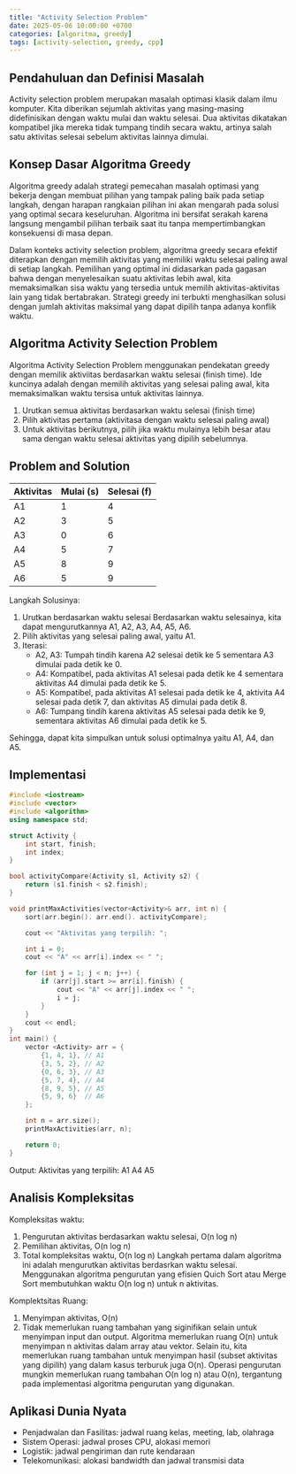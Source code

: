 ```yaml
---
title: "Activity Selection Problem"
date: 2025-05-06 10:00:00 +0700
categories: [algoritma, greedy]
tags: [activity-selection, greedy, cpp]
---
```



## Pendahuluan dan Definisi Masalah
Activity selection problem merupakan masalah optimasi klasik dalam ilmu komputer. Kita diberikan sejumlah aktivitas yang masing-masing didefinisikan dengan waktu mulai dan waktu selesai. Dua aktivitas dikatakan kompatibel jika mereka tidak tumpang tindih secara waktu, artinya salah satu aktivitas selesai sebelum aktivitas lainnya dimulai.



## Konsep Dasar Algoritma Greedy
Algoritma greedy adalah strategi pemecahan masalah optimasi yang bekerja dengan membuat pilihan yang tampak paling baik pada  setiap langkah, dengan harapan rangkaian pilihan ini akan mengarah pada solusi  yang optimal secara keseluruhan. Algoritma ini bersifat serakah karena langsung mengambil pilihan terbaik saat itu tanpa mempertimbangkan konsekuensi di masa depan.

Dalam konteks activity selection problem, algoritma greedy  secara efektif diterapkan dengan memilih aktivitas yang memiliki waktu selesai paling awal di setiap langkah.
Pemilihan yang optimal ini didasarkan pada gagasan bahwa dengan menyelesaikan suatu aktivitas lebih awal, kita memaksimalkan sisa waktu yang tersedia untuk memilih aktivitas-aktivitas lain yang tidak bertabrakan. Strategi greedy ini terbukti menghasilkan solusi dengan jumlah aktivitas maksimal yang dapat dipilih tanpa adanya konflik waktu.



## Algoritma Activity Selection Problem
Algoritma Activity Selection Problem menggunakan pendekatan greedy dengan memilik aktiviitas berdasarkan waktu selesai (finish time). Ide kuncinya adalah dengan memilih aktivitas yang selesai paling awal, kita memaksimalkan waktu tersisa untuk aktivitas lainnya.
1.	Urutkan semua aktivitas berdasarkan waktu selesai  (finish time)
2.	Pilih aktivitas pertama (aktivitasa dengan waktu selesai paling awal)
3.	Untuk aktivitas berikutnya, pilih jika waktu mulainya lebih besar atau sama dengan waktu selesai aktivitas yang dipilih sebelumnya.


## Problem and Solution

| Aktivitas |	Mulai (s)	| Selesai (f) |
|-----------|---------------|-------------|
|A1	        |      1        |      4      |
|A2         |      3        |      5      |
|A3         |      0        |      6      |
|A4	        |      5        |      7      |
|A5	        |      8        |      9      |
|A6	        |      5        |      9      |


Langkah Solusinya:
1.	Urutkan berdasarkan waktu selesai
Berdasarkan waktu selesainya, kita dapat mengurutkannya A1, A2, A3, A4, A5, A6.
2.	Pilih aktivitas yang selesai paling awal, yaitu A1.
3.	Iterasi:
    - A2, A3: Tumpah tindih karena A2 selesai detik ke 5 sementara A3 dimulai pada detik ke 0.
    - A4: Kompatibel, pada aktivitas A1 selesai pada detik ke 4 sementara aktivitas A4 dimulai pada detik ke 5.
    - A5: Kompatibel, pada aktivitas A1 selesai pada detik ke 4, aktivita A4 selesai pada detik 7, dan aktivitas A5 dimulai  pada detik 8.
    - A6: Tumpang tindih karena aktivitas A5 selesai pada detik ke 9, sementara aktivitas A6 dimulai pada detik ke 5.

Sehingga, dapat kita simpulkan untuk solusi optimalnya yaitu A1, A4, dan A5.



## Implementasi
``` c++
#include <iostream>
#include <vector>
#include <algorithm>
using namespace std;

struct Activity {
    int start, finish;
    int index;
}

bool activityCompare(Activity s1, Activity s2) {
    return (s1.finish < s2.finish);
}

void printMaxActivities(vector<Activity>& arr, int n) {
    sort(arr.begin(). arr.end(). activityCompare);

    cout << "Aktivitas yang terpilih: ";

    int i = 0;
    cout << "A" << arr[i].index << " ";

    for (int j = 1; j < n; j++) {
        if (arr[j].start >= arr[i].finish) {
            cout << "A" << arr[j].index << " ";
            i = j;
        }
    }
    cout << endl;
}
int main() {
    vector <Activity> arr = {
        {1, 4, 1}, // A1
        {3, 5, 2}, // A2
        {0, 6, 3}, // A3
        {5, 7, 4}, // A4
        {8, 9, 5}, // A5
        {5, 9, 6}  // A6
    };

    int n = arr.size();
    printMaxActivities(arr, n);

    return 0;
}
```

Output:
Aktivitas yang terpilih: A1 A4 A5



## Analisis Kompleksitas
Kompleksitas waktu:
1.	Pengurutan aktivitas berdasarkan waktu selesai, O(n log n)
2.	Pemilihan aktivitas, O(n log n)
3.	Total kompleksitas waktu, O(n log n)
Langkah pertama dalam algoritma ini adalah mengurutkan aktivitas berdasrkan waktu selesai. Menggunakan algoritma pengurutan yang efisien Quich Sort atau Merge Sort membutuhkan waktu O(n log n) untuk n aktivitas.

Komplektsitas Ruang:
1.	Menyimpan aktivitas, O(n)
2.	Tidak memerlukan ruang tambahan yang siginifikan selain untuk menyimpan input dan output.
Algoritma memerlukan ruang O(n) untuk menyimpan n aktivitas dalam array atau vektor. Selain itu, kita memerlukan ruang tambahan untuk menyimpan hasil (subset aktivitas yang dipilih) yang dalam kasus terburuk juga O(n). Operasi pengurutan mungkin memerlukan ruang tambahan O(n log n) atau O(n), tergantung pada implementasi algoritma pengurutan yang digunakan.



## Aplikasi Dunia Nyata
- Penjadwalan dan Fasilitas: jadwal ruang kelas, meeting, lab, olahraga
- Sistem Operasi: jadwal proses CPU, alokasi memori
- Logistik: jadwal pengiriman dan rute kendaraan
- Telekomunikasi: alokasi bandwidth dan jadwal transmisi data